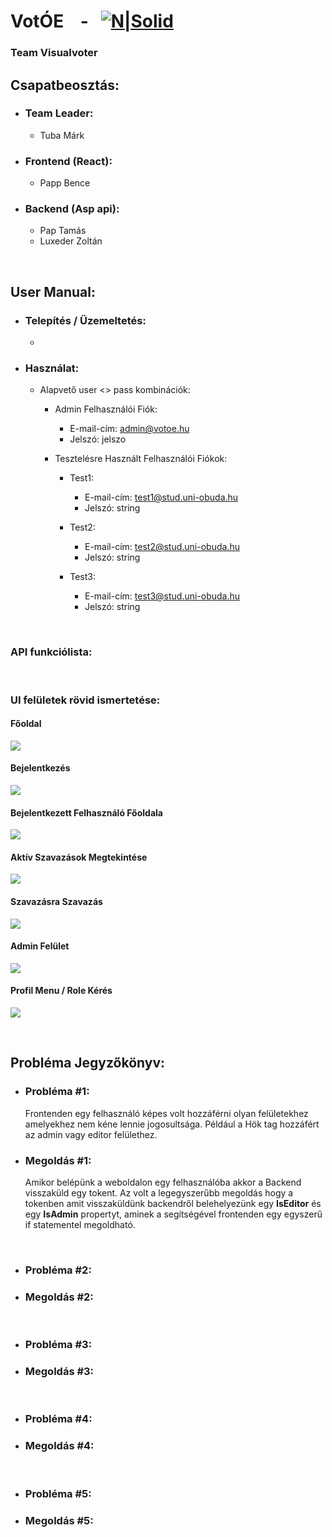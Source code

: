 
 # VotÓE &nbsp;&nbsp; - &nbsp;&nbsp;[![N|Solid](https://i.imgur.com/DF1phUJ.png)](https://votoe.hu)
### Team Visualvoter

## Csapatbeosztás:
- ### Team Leader:
     - Tuba Márk
- ### Frontend (React):
     - Papp Bence
- ### Backend (Asp api):
    - Pap Tamás
    - Luxeder Zoltán
<br/>

## User Manual:
- ### Telepítés / Üzemeltetés:
	 - 
- ### Használat:
	 - Alapvető user <> pass kombinációk:
		 - Admin Felhasználói Fiók:
			 -  E-mail-cím: admin@votoe.hu
			 -  Jelszó: jelszo

		 - Tesztelésre Használt Felhasználói Fiókok:
			 - Test1:
				 -  E-mail-cím: test1@stud.uni-obuda.hu
				 -  Jelszó: string

			- Test2:
				 -  E-mail-cím: test2@stud.uni-obuda.hu
				 -  Jelszó: string
				 
			 - Test3:
				 -  E-mail-cím: test3@stud.uni-obuda.hu
				 -  Jelszó: string
<br/>

### API funkciólista:
 
<br/>
 
### UI felületek rövid ismertetése:

#### Főoldal
![](https://i.imgur.com/Uwhf4Ym.png)
 #### Bejelentkezés
![](https://i.imgur.com/TWPCA53.png)
#### Bejelentkezett Felhasználó Főoldala
![](https://i.imgur.com/omLiKqM.png)
#### Aktív Szavazások Megtekintése 
![](https://i.imgur.com/y3PCNRu.png)
#### Szavazásra Szavazás
![](https://i.imgur.com/ZtnWvNs.png)
#### Admin Felület
![](https://i.imgur.com/Wa6uiDZ.png)
#### Profil Menu / Role Kérés
![](https://i.imgur.com/ztaVexA.png)

<br/>
 
## Probléma Jegyzőkönyv:
- ### **Probléma #1:**
	 Frontenden egy felhasználó képes volt hozzáférni olyan felületekhez amelyekhez nem kéne lennie jogosultsága.
	 Például a Hök tag hozzáfért az admin vagy editor felülethez.
- ### **Megoldás #1:**
	 Amikor belépünk a weboldalon egy felhasználóba akkor a Backend visszaküld egy tokent.
	 Az volt a legegyszerűbb megoldás hogy a tokenben amit visszaküldünk backendről belehelyezünk egy **IsEditor** és egy **IsAdmin** propertyt, aminek a segítségével frontenden egy egyszerű if statementel megoldható.
<br/>

- ### **Probléma #2:**
	 
- ### **Megoldás #2:**
<br/>

- ### **Probléma #3:**
	 
- ### **Megoldás #3:**
<br/>

- ### **Probléma #4:**
	 
- ### **Megoldás #4:**
<br/>

- ### **Probléma #5:**
	 
- ### **Megoldás #5:**
